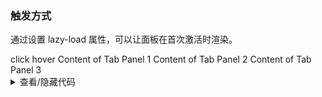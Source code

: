 ### 触发方式

通过设置 <yc-tag>lazy-load</yc-tag> 属性，可以让面板在首次激活时渲染。

<div class="cell-demo vp-raw">
  <yc-radio-group v-model="trigger">
    <yc-radio value="click">click</yc-radio>
    <yc-radio value="hover">hover</yc-radio>
  </yc-radio-group>
  <yc-tabs
    default-active-key="1"
    :trigger="trigger">
    <yc-tab-pane
      path="1"
      title="Tab 1">
      Content of Tab Panel 1
    </yc-tab-pane>
    <yc-tab-pane
      path="2"
      title="Tab 2">
      Content of Tab Panel 2
    </yc-tab-pane>
    <yc-tab-pane path="3">
      <template #title>Tab 3</template>
      Content of Tab Panel 3
    </yc-tab-pane>
  </yc-tabs>
</div>

<script setup>
import { ref } from 'vue';
const trigger = ref('click');
</script>
<details>
<summary>查看/隐藏代码</summary>

```vue
<template>
  <yc-radio-group v-model="trigger">
    <yc-radio value="click">click</yc-radio>
    <yc-radio value="hover">hover</yc-radio>
  </yc-radio-group>
  <yc-tabs
    default-active-key="1"
    :trigger="trigger">
    <yc-tab-pane
      path="1"
      title="Tab 1">
      Content of Tab Panel 1
    </yc-tab-pane>
    <yc-tab-pane
      path="2"
      title="Tab 2">
      Content of Tab Panel 2
    </yc-tab-pane>
    <yc-tab-pane path="3">
      <template #title>Tab 3</template>
      Content of Tab Panel 3
    </yc-tab-pane>
  </yc-tabs>
</template>

<script setup>
import { ref } from 'vue';
const trigger = ref('click');
</script>
```

</details>
